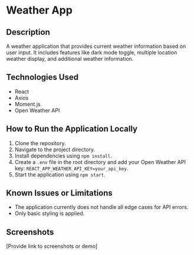 # Weather App

## Description
A weather application that provides current weather information based on user input. It includes features like dark mode toggle, multiple location weather display, and additional weather information.

## Technologies Used
- React
- Axios
- Moment.js
- Open Weather API

## How to Run the Application Locally
1. Clone the repository.
2. Navigate to the project directory.
3. Install dependencies using `npm install`.
4. Create a `.env` file in the root directory and add your Open Weather API key: `REACT_APP_WEATHER_API_KEY=your_api_key`.
5. Start the application using `npm start`.

## Known Issues or Limitations
- The application currently does not handle all edge cases for API errors.
- Only basic styling is applied.

## Screenshots
[Provide link to screenshots or demo]
